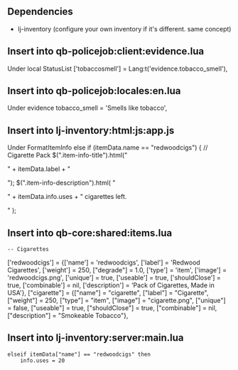 ## Dependencies
- lj-inventory (configure your own inventory if it's different. same concept)

## Insert into qb-policejob:client:evidence.lua

Under local StatusList
    ['tobaccosmell'] = Lang:t('evidence.tobacco_smell'),


## Insert into qb-policejob:locales:en.lua

Under evidence
    tobacco_smell = 'Smells like tobacco',


## Insert into lj-inventory:html:js:app.js

Under FormatItemInfo
    else if (itemData.name == "redwoodcigs") { // Cigarette Pack
        $(".item-info-title").html("<p>" + itemData.label + "</p>");
        $(".item-info-description").html(
            "<p>" + itemData.info.uses + " cigarettes left.</p>"
        );

## Insert into qb-core:shared:items.lua
    -- Cigarettes
['redwoodcigs'] 				 	= {['name'] = 'redwoodcigs', 			['label'] = 'Redwood Cigarettes', 	['weight'] = 250, 		["degrade"] = 1.0,		['type'] = 'item', 		['image'] = 'redwoodcigs.png', 				['unique'] = true, 		['useable'] = true, 	['shouldClose'] = true,	   ['combinable'] = nil,   ['description'] = 'Pack of Cigarettes, Made in USA'},
["cigarette"] 						= {["name"] = "cigarette",  	     	["label"] = "Cigarette",	 		["weight"] = 250, 		["type"] = "item", 		["image"] = "cigarette.png", 				["unique"] = false, 	["useable"] = true, 	["shouldClose"] = true,   	["combinable"] = nil,   ["description"] = "Smokeable Tobacco"},

## Insert into lj-inventory:server:main.lua
    elseif itemData["name"] == "redwoodcigs" then
        info.uses = 20
